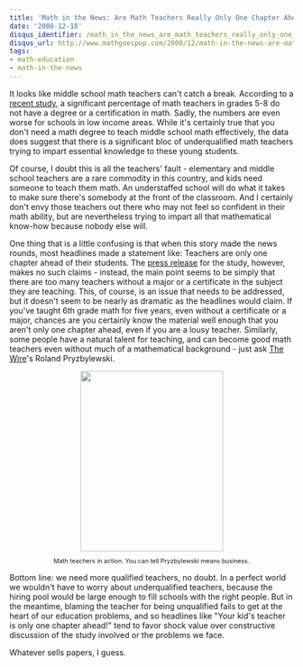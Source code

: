 ```yaml
---
title: 'Math in the News: Are Math Teachers Really Only One Chapter Ahead?'
date: '2008-12-18'
disqus_identifier: /math_in_the_news_are_math_teachers_really_only_one_chapter_ahead/
disqus_url: http://www.mathgoespop.com/2008/12/math-in-the-news-are-math-teachers-really-only-one-chapter-ahead.html
tags:
- math-education
- math-in-the-news
---
```

It looks like middle school math teachers can't catch a break. According to a <a href="http://news.yahoo.com/s/ap/20081125/ap_on_re_us/qualified_teachers">recent study</a>, a significant percentage of math teachers in grades 5-8 do not have a degree or a certification in math. Sadly, the numbers are even worse for schools in low income areas. While it's certainly true that you don't need a math degree to teach middle school math effectively, the data does suggest that there is a significant bloc of underqualified math teachers trying to impart essential knowledge to these young students.

Of course, I doubt this is all the teachers' fault - elementary and middle school teachers are a rare commodity in this country, and kids need someone to teach them math. An understaffed school will do what it takes to make sure there's somebody at the front of the classroom. And I certainly don't envy those teachers out there who may not feel so confident in their math ability, but are nevertheless trying to impart all that mathematical know-how because nobody else will.

One thing that is a little confusing is that when this story made the news rounds, most headlines made a statement like: Teachers are only one chapter ahead of their students. The <a href="http://www2.edtrust.org/EdTrust/Press+Room/CoreProblems">press release</a> for the study, however, makes no such claims - instead, the main point seems to be simply that there are too many teachers without a major or a certificate in the subject they are teaching. This, of course, is an issue that needs to be addressed, but it doesn't seem to be nearly as dramatic as the headlines would claim. If you've taught 6th grade math for five years, even without a certificate or a major, chances are you certainly know the material well enough that you aren't only one chapter ahead, even if you are a lousy teacher. Similarly, some people have a natural talent for teaching, and can become good math teachers even without much of a mathematical background - just ask <a href="http://www.imdb.com/title/tt0306414/">The Wire</a>'s Roland Pryzbylewski.

<div align="center"><a href="http://3.bp.blogspot.com/_fM0L9abY3bo/SUra46SPtxI/AAAAAAAAAHM/uFN3JcpgRWQ/s1600-h/prezbo.bmp"><img style="DISPLAY: block; MARGIN: 0px auto 10px; WIDTH: 253px; CURSOR: hand; HEIGHT: 320px; TEXT-ALIGN: center" alt="" src="http://3.bp.blogspot.com/_fM0L9abY3bo/SUra46SPtxI/AAAAAAAAAHM/uFN3JcpgRWQ/s320/prezbo.bmp" border="0" /></a> <span style="font-size:78%;">Math teachers in action. You can tell Pryzbylewski means business.</span> </div>

Bottom line: we need more qualified teachers, no doubt. In a perfect world we wouldn't have to worry about underqualified teachers, because the hiring pool would be large enough to fill schools with the right people. But in the meantime, blaming the teacher for being unqualified fails to get at the heart of our education problems, and so headlines like "Your kid's teacher is only one chapter ahead!" tend to favor shock value over constructive discussion of the study involved or the problems we face.

Whatever sells papers, I guess.
